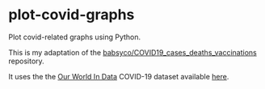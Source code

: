# plot-covid-graphs
Plot covid-related graphs using Python.

This is my adaptation of the [babsyco/COVID19_cases_deaths_vaccinations](https://github.com/babsyco/COVID19_cases_deaths_vaccinations) repository.

It uses the the [Our World In Data](https://ourworldindata.org/explorers/coronavirus-data-explorer?zoomToSelection=true&minPopulationFilter=1000000&time=59..latest&pickerSort=asc&pickerMetric=location&hideControls=true&Metric=People+fully+vaccinated&Interval=Cumulative&Relative+to+Population=true&Align+outbreaks=false&country=~ISR) COVID-19 dataset available [here](https://github.com/owid/covid-19-data/blob/master/public/data/owid-covid-data.csv).


